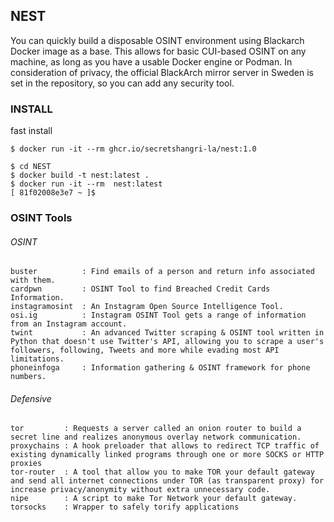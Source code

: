 ## NEST

You can quickly build a disposable OSINT environment using Blackarch Docker image as a base. This allows for basic CUI-based OSINT on any machine, as long as you have a usable Docker engine or Podman. In consideration of privacy, the official BlackArch mirror server in Sweden is set in the repository, so you can add any security tool.

### INSTALL

fast install
```shell
$ docker run -it --rm ghcr.io/secretshangri-la/nest:1.0
```

```shell
$ cd NEST
$ docker build -t nest:latest .
$ docker run -it --rm  nest:latest 
[ 81f02008e3e7 ~ ]$ 
```

### OSINT Tools
###### OSINT
```
buster          : Find emails of a person and return info associated with them.
cardpwn         : OSINT Tool to find Breached Credit Cards Information.
instagramosint  : An Instagram Open Source Intelligence Tool.
osi.ig          : Instagram OSINT Tool gets a range of information from an Instagram account.
twint           : An advanced Twitter scraping & OSINT tool written in Python that doesn't use Twitter's API, allowing you to scrape a user's followers, following, Tweets and more while evading most API limitations.
phoneinfoga     : Information gathering & OSINT framework for phone numbers.
```
###### Defensive
```
tor         : Requests a server called an onion router to build a secret line and realizes anonymous overlay network communication. 
proxychains : A hook preloader that allows to redirect TCP traffic of existing dynamically linked programs through one or more SOCKS or HTTP proxies
tor-router  : A tool that allow you to make TOR your default gateway and send all internet connections under TOR (as transparent proxy) for increase privacy/anonymity without extra unnecessary code.
nipe        : A script to make Tor Network your default gateway.
torsocks    : Wrapper to safely torify applications
